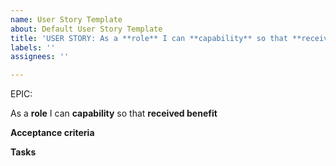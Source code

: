 ```yaml
---
name: User Story Template
about: Default User Story Template
title: 'USER STORY: As a **role** I can **capability** so that **received benefit**'
labels: ''
assignees: ''

---
```


EPIC: <epic>

As a **role** I can **capability** so that **received benefit**

**Acceptance criteria**

**Tasks**
